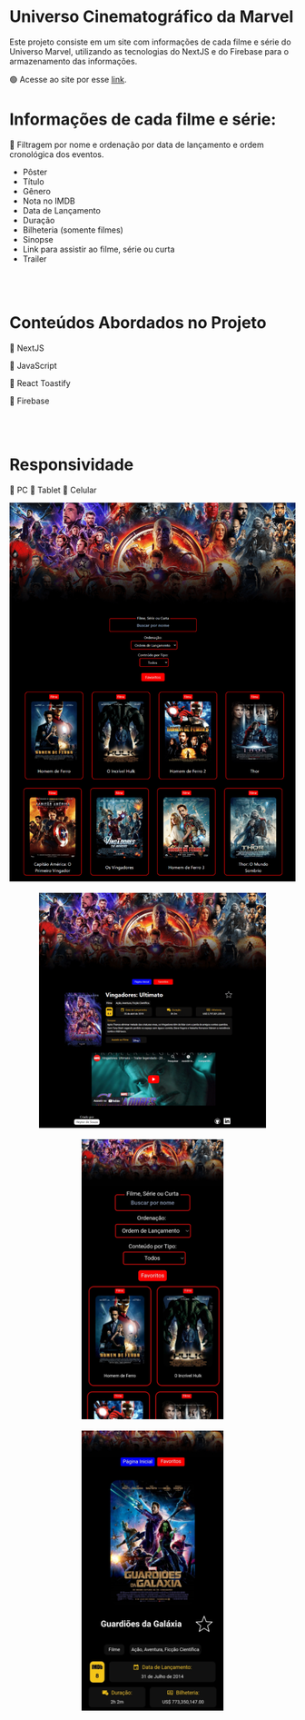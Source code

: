 # Universo Cinematográfico da Marvel

Este projeto consiste em um site com informações de cada filme e série do Universo Marvel, utilizando as tecnologias do NextJS e do Firebase para o armazenamento das informações.

🟢 Acesse ao site por esse <a href="https://universomarvelstudios.vercel.app">link</a>.

# Informações de cada filme e série:

📍 Filtragem por nome e ordenação por data de lançamento e ordem cronológica dos eventos.

- Pôster
- Título
- Gênero
- Nota no IMDB
- Data de Lançamento
- Duração
- Bilheteria (somente filmes)
- Sinopse
- Link para assistir ao filme, série ou curta
- Trailer
  
<br></br>
# Conteúdos Abordados no Projeto

<p>📍 NextJS
<p>📍 JavaScript
<p>📍 React Toastify
<p>📍 Firebase
  
<br></br>
# Responsividade

📍 PC
📍 Tablet
📍 Celular
<br>

<div align="center">
<img src="https://raw.githubusercontent.com/Heytordesouza/MarvelUniverse/projeto-finalizado/public/printpchome.png?token=GHSAT0AAAAAACCEQFK2FBN6MZP7EW3CJNLYZJUEDRQ" width="900px" />
</div>
<br>
<div align="center">
<img src="https://raw.githubusercontent.com/Heytordesouza/MarvelUniverse/projeto-finalizado/public/printpcfilme.png?token=GHSAT0AAAAAACCEQFK2JYPLM4BKTJIKVH7YZJUECQA" width="400px" />
</div>
<br>
<div align="center">
<img src="https://raw.githubusercontent.com/Heytordesouza/MarvelUniverse/projeto-finalizado/public/printcelularhome.jpg?token=GHSAT0AAAAAACCEQFK2VSWXL4WJGCSIP5UIZJUEBUA" width="250px" />
</div>
<br>
<div align="center">
<img src="https://raw.githubusercontent.com/Heytordesouza/MarvelUniverse/projeto-finalizado/public/printcelularfilme.jpg?token=GHSAT0AAAAAACCEQFK2F4RJ33R2QCL75DKWZJUEAIA" width="250px" />
</div>
